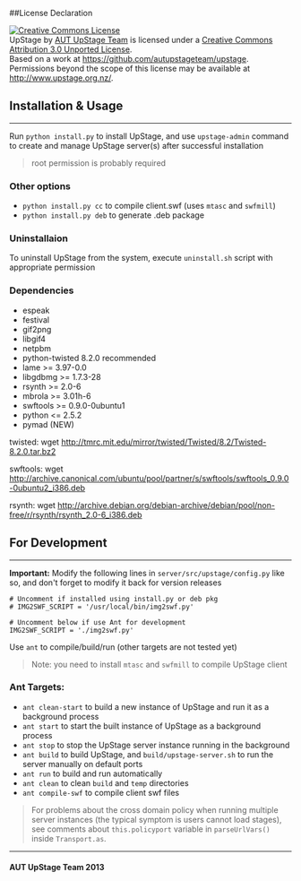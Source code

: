 ##License Declaration

<a rel="license" href="http://creativecommons.org/licenses/by/3.0/"><img alt="Creative Commons License" style="border-width:0" src="https://i.creativecommons.org/l/by/3.0/88x31.png" /></a><br /><span xmlns:dct="http://purl.org/dc/terms/" property="dct:title">UpStage</span> by <a xmlns:cc="http://creativecommons.org/ns#" href="http://upstage.org.nz/" property="cc:attributionName" rel="cc:attributionURL">AUT UpStage Team</a> is licensed under a <a rel="license" href="http://creativecommons.org/licenses/by/3.0/">Creative Commons Attribution 3.0 Unported License</a>.<br />Based on a work at <a xmlns:dct="http://purl.org/dc/terms/" href="https://github.com/autupstageteam/upstage" rel="dct:source">https://github.com/autupstageteam/upstage</a>.<br />Permissions beyond the scope of this license may be available at <a xmlns:cc="http://creativecommons.org/ns#" href="http://www.upstage.org.nz/" rel="cc:morePermissions">http://www.upstage.org.nz/</a>.

## Installation & Usage
________

Run `python install.py` to install UpStage, and use `upstage-admin` command to create and manage UpStage server(s) after successful installation
> root permission is probably required

### Other options

- `python install.py cc` to compile client.swf (uses `mtasc` and `swfmill`)
- `python install.py deb` to generate .deb package

### Uninstallaion

To uninstall UpStage from the system, execute `uninstall.sh` script with appropriate permission

### Dependencies

- espeak
- festival
- gif2png
- libgif4
- netpbm
- python-twisted 8.2.0 recommended
- lame >= 3.97-0.0
- libgdbmg >= 1.7.3-28
- rsynth >= 2.0-6
- mbrola >= 3.01h-6
- swftools >= 0.9.0-0ubuntu1
- python <= 2.5.2
- pymad (NEW)

twisted: wget http://tmrc.mit.edu/mirror/twisted/Twisted/8.2/Twisted-8.2.0.tar.bz2

swftools: wget http://archive.canonical.com/ubuntu/pool/partner/s/swftools/swftools_0.9.0-0ubuntu2_i386.deb

rsynth: wget http://archive.debian.org/debian-archive/debian/pool/non-free/r/rsynth/rsynth_2.0-6_i386.deb


## For Development
________
__Important:__ Modify the following lines in `server/src/upstage/config.py` like so, and don't forget to modify it back for version releases
```
# Uncomment if installed using install.py or deb pkg
# IMG2SWF_SCRIPT = '/usr/local/bin/img2swf.py'

# Uncomment below if use Ant for development
IMG2SWF_SCRIPT = './img2swf.py'
```

Use `ant` to compile/build/run (other targets are not tested yet)
> Note: you need to install `mtasc` and `swfmill` to compile UpStage client

### Ant Targets:

- `ant clean-start` to build a new instance of UpStage and run it as a background process
- `ant start` to start the built instance of UpStage as a background process
- `ant stop` to stop the UpStage server instance running in the background
- `ant build` to build UpStage, and `build/upstage-server.sh` to run the server manually on default ports
- `ant run` to  build and run automatically
- `ant clean` to clean `build` and `temp` directories
- `ant compile-swf` to compile client swf files

> For problems about the cross domain policy when running multiple server instances (the typical symptom is users cannot load stages), see comments about `this.policyport` variable in `parseUrlVars()` inside `Transport.as`.

________
#### AUT UpStage Team 2013
